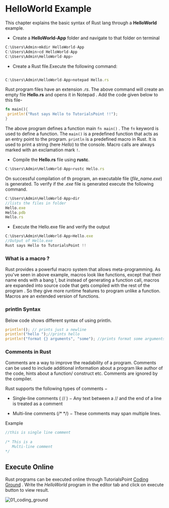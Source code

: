 # HelloWorld Example

This chapter explains the basic syntax of Rust lang through a **HelloWorld** example.

- Create a **HelloWorld-App** folder and navigate to that folder on terminal

```javascript
C:\Users\Admin>mkdir HelloWorld-App
C:\Users\Admin>cd HelloWorld-App
C:\Users\Admin\HelloWorld-App>

```

- Create a Rust file.Execute the following command:

```javascript

C:\Users\Admin\HelloWorld-App>notepad Hello.rs

```

Rust program files have an extension *.rs*.
The above command will create an empty file **Hello.rs** and opens it in Notepad . Add the code given below to this file-

```rust
fn main(){
 println!("Rust says Hello to TutorialsPoint !!");
}

```

The above program defines a function main `fn main()` . The `fn` keyword is used to define a function. The `main()` is a predefined function that acts as an entry point to the program.
`println` is a predefined macro in Rust. It is used to print a  string (here *Hello*) to the console.
Macro calls are always marked with an exclamation mark `!`.

- Compile the **Hello.rs** file using **rustc**.

```javascript
C:\Users\Admin\HelloWorld-App>rustc Hello.rs

```

On successful compilation of th program, an executable file (*file_name.exe*) is generated.
To verify if the *.exe* file is generated execute the following command.

```javascript
C:\Users\Admin\HelloWorld-App>dir
//lists the files in folder
Hello.exe
Hello.pdb
Hello.rs
```

- Execute the Hello.exe file and verify the output

```javascript
C:\Users\Admin\HelloWorld-App>Hello.exe
//Output of Hello.exe
Rust says Hello to TutorialsPoint !!

```

### What is a macro ?

Rust provides a powerful macro system that allows meta-programming. As you've seen in above example, macros look like functions, except that their name ends with a bang !, but instead of generating a function call, macros are expanded into source code that gets compiled with the rest of the program . So they give more runtime features to program unlike a function. Macros are an extended version of functions.

### println Syntax

Below code shows different syntax of using println.

```rust
println!(); // prints just a newline
println!("hello ");//prints hello 
println!("format {} arguments", "some"); //prints format some arguments

```

### Comments in Rust
Comments are a way to improve the readability of a program. Comments can be used to include additional information about a program like author of the code, hints about a function/ construct etc. Comments are ignored by the compiler.

Rust supports the following types of comments −

- Single-line comments ( // ) − Any text between a // and the end of a line is treated as a comment

- Multi-line comments (/* */) − These comments may span multiple lines.

Example
```rust
//this is single line comment 
 
/* This is a  
   Multi-line comment 
*/
```

## Execute Online

 Rust programs can be executed online through  TutorialsPoint   [Coding Ground](https://www.tutorialspoint.com/compile_rust_online.php) .
 Write the *HelloWorld* program in the editor tab and click on execute button to view result.

![01_coding_ground](https://user-images.githubusercontent.com/9062443/48670121-4ac63600-eb38-11e8-9f62-b0fb5de88a84.png)

<!-- External links for this chapter

1. http://devdocs.io/rust/book/second-edition/ch01-02-hello-world

2. https://app.pluralsight.com/player?course=rust-fundamentals&author=dmitri-nesteruk&name=rust-fundamentals-m1&clip=3&mode=live

-->
